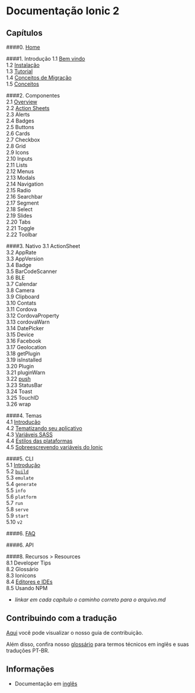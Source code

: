 # Documentação Ionic 2


## Capítulos  

####0. [Home](/chapters/00-home)

####1. Introdução 
1.1 [Bem vindo](chapters/01-introducao/01a-welcome.md)   
1.2 [Instalação](chapters/01-introducao/01b-instalation.md)   
1.3 [Tutorial](chapters/01-introducao/01c-tutorial.md)  
1.4 [Conceitos de Migração](chapters/01-introducao/01d-migration.md)  
1.5 [Conceitos](chapters/01-introducao/01e-core-concepts.md)  

####2. Componentes    
2.1 [Overview](chapters/02-componentes/2a-overview.md)   
2.2 [Action Sheets](chapters/02-componentes/2b-action-sheets.md)  
2.3 Alerts  
2.4 Badges  
2.5 Buttons  
2.6 Cards  
2.7 Checkbox  
2.8 Grid  
2.9 Icons  
2.10 Inputs  
2.11 Lists  
2.12 Menus  
2.13 Modals  
2.14 Navigation  
2.15 Radio  
2.16 Searchbar  
2.17 Segment  
2.18 Select  
2.19 Slides  
2.20 Tabs  
2.21 Toggle  
2.22 Toolbar 

####3. Nativo
3.1 ActionSheet  
3.2 AppRate  
3.3 AppVersion  
3.4 Badge  
3.5 BarCodeScanner  
3.6 BLE  
3.7 Calendar  
3.8 Camera  
3.9 Clipboard  
3.10 Contats  
3.11 Cordova  
3.12 CordovaProperty  
3.13 cordovaWarn  
3.14 DatePicker  
3.15 Device  
3.16 Facebook  
3.17 Geolocation  
3.18 getPlugin  
3.19 isInstalled  
3.20 Plugin  
3.21 pluginWarn  
3.22 [push](chapters/03-nativo/3v-push.md)  
3.23 StatusBar  
3.24 Toast  
3.25 TouchID  
3.26 wrap  

####4. Temas  
4.1 [Introdução](chapters/04-temas/4a-intro.md)  
4.2 [Tematizando seu aplicativo](chapters/04-temas/4b-theming-your-ionic-app.md)  
4.3 [Variáveis SASS](chapters/04-temas/4c-sass-variables.md)  
4.4 [Estilos das plataformas](chapters/04-temas/4d-platform-vars.md)  
4.5 [Sobreescrevendo variáveis do Ionic](chapters/04-temas/4e-overriding-ionic-variables.md) 

####5. CLI  
5.1 [Introdução](chapters/05-cli/5a-intro.md)   
5.2 [`build`](chapters/05-cli/5b-build.md)  
5.3 `emulate`  
5.4 `generate`  
5.5 `info`  
5.6 `platform`  
5.7 `run`  
5.8 `serve`  
5.9 `start`  
5.10 `v2` 

####6. [FAQ](chapters/06-faq/01-faq.md) 

####6. API 

####8. Recursos > Resources  
8.1 Developer Tips  
8.2 Glossário  
8.3 Ionicons  
8.4 [Editores e IDEs](chapters/08-recursos/08d-editors-and-ides.md)   
8.5 Usando NPM  

- *linkar em cada capítulo o caminho correto para o arquivo.md*


## Contribuindo com a tradução  

[Aqui](https://github.com/IonicBrazil/ionic2-docs/blob/master/CONTRIBUTING.md) você pode visualizar o nosso guia de contribuição.  

Além disso, confira nosso [glossário](https://github.com/IonicBrazil/ionic2-docs/blob/master/glossario.md) para termos técnicos em inglês e suas traduções PT-BR.


## Informações  

* Documentação em [inglês](http://ionicframework.com/docs/v2/)
